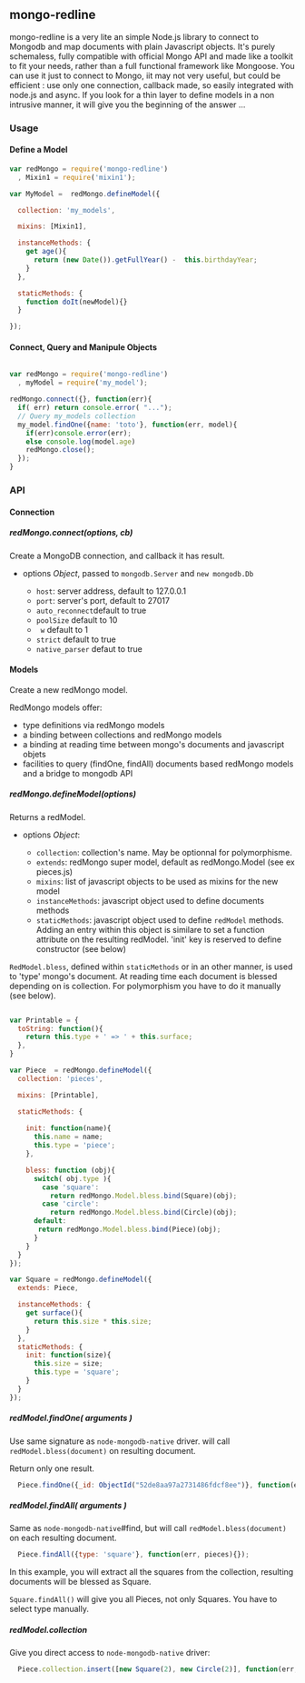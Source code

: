 ## mongo-redline

mongo-redline is a very lite an simple Node.js library to connect to Mongodb and map documents with plain Javascript objects.
It's purely schemaless, fully compatible with official Mongo API and made like a toolkit to fit your needs, rather than a full functional framework like Mongoose.
You can use it just to connect to Mongo, iit may not very useful, but could be efficient : use only one connection, callback made, so easily integrated with node.js and async.
If you look for a thin layer to define models in a non intrusive manner, it will give you the beginning of the answer ...


### Usage

#### Define a Model

```javascript 
var redMongo = require('mongo-redline')
  , Mixin1 = require('mixin1');

var MyModel =  redMongo.defineModel({ 

  collection: 'my_models',

  mixins: [Mixin1],

  instanceMethods: {
    get age(){
      return (new Date()).getFullYear() -  this.birthdayYear;
    }
  },

  staticMethods: {
    function doIt(newModel){}
  }

});

```

#### Connect, Query and Manipule Objects


```javascript 

var redMongo = require('mongo-redline')
  , myModel = require('my_model');

redMongo.connect({}, function(err){
  if( err) return console.error( "...");
  // Query my_models collection
  my_model.findOne({name: 'toto'}, function(err, model){
    if(err)console.error(err);
    else console.log(model.age)
    redMongo.close();
  });
}
```



### API

#### Connection

##### redMongo.connect(options, cb)

Create a MongoDB connection, and callback it has result.

* options *Object*, passed to `mongodb.Server` and `new mongodb.Db`

  * `host`: server address, default to 127.0.0.1
  * `port`: server's port, default to 27017
  * `auto_reconnect`default to true
  * `poolSize` default to 10
  * ` w` default to 1
  * `strict` default to true
  * `native_parser` defaut to true


#### Models

Create a new redMongo model. 

RedMongo models offer:

* type definitions via redMongo models
* a binding between collections and redMongo models
* a binding at reading time between mongo's documents and javascript objets
* facilities to query (findOne, findAll) documents based redMongo models and a bridge to mongodb API

##### redMongo.defineModel(options)

Returns a redModel.

* options *Object*:

  * `collection`: collection's name. May be optionnal for polymorphisme.
  * `extends`: redMongo super model, default as redMongo.Model (see ex pieces.js)
  * `mixins`: list of javascript objects to be used as mixins for the new model
  * `instanceMethods`: javascript object used to define documents methods
  * `staticMethods`: javascript object used to define `redModel` methods. Adding an entry within this object is similare to set a function attribute on the resulting redModel. 'init' key is reserved to define constructor (see below)

`RedModel.bless`, defined within `staticMethods` or in an other manner, is used to 'type' mongo's document. At reading time each document is blessed depending on is collection. For polymorphism you have to do it manually (see below). 


```javascript 

var Printable = {
  toString: function(){
    return this.type + ' => ' + this.surface;
  },
}

var Piece  = redMongo.defineModel({
  collection: 'pieces',

  mixins: [Printable],

  staticMethods: {
   
    init: function(name){
      this.name = name;
      this.type = 'piece';
    },

    bless: function (obj){
      switch( obj.type ){
        case 'square':
          return redMongo.Model.bless.bind(Square)(obj);
        case 'circle':
          return redMongo.Model.bless.bind(Circle)(obj);
      default:
       return redMongo.Model.bless.bind(Piece)(obj);
      }
    }
  }
});

var Square = redMongo.defineModel({
  extends: Piece,

  instanceMethods: {
    get surface(){
      return this.size * this.size;
    }
  },
  staticMethods: {
    init: function(size){
      this.size = size;
      this.type = 'square';
    }
  }
});


```

##### redModel.findOne( arguments )

Use same signature as `node-mongodb-native` driver. will call `redModel.bless(document)` on resulting document.

Return only one result.


```javascript 
  Piece.findOne({_id: ObjectId("52de8aa97a2731486fdcf8ee")}, function(err, piece){});
```


##### redModel.findAll( arguments )

Same as `node-mongodb-native`#find, but will call `redModel.bless(document)` on each resulting document.

```javascript 
  Piece.findAll({type: 'square'}, function(err, pieces){});
```

In this example, you will extract all the squares from the collection, resulting documents will be blessed as Square. 

`Square.findAll()` will give you all Pieces, not only Squares. You have to select type manually.


##### redModel.collection

Give you direct access to `node-mongodb-native` driver:

```javascript 
  Piece.collection.insert([new Square(2), new Circle(2)], function(err, res){
```
